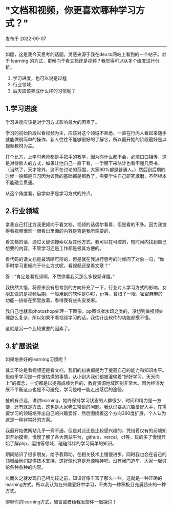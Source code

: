 # "文档和视频，你更喜欢哪种学习方式？"

发布于 2022-09-07 
  
---

如题，这是我今天思考的话题。灵感来源于我在dev.to网站上看到的一个帖子。对于 learning 的方式，更倾向于看文档还是视频？我觉得可以从多个维度进行分析。

1. 学习进度，也可以说是过程
2. 行业领域
3. 后天应该养成什么样的习惯呢？

## 1.学习进度

学习进度应该是对学习方式影响最大的因素了。

学习的初始阶段以看视频为主，应该对这个领域不熟悉，一直在行内人看起来随手就能做很简单的操作，新人往往不能够很好的了解它，所以最开始的阶段最好是以视频教材为主。

打个比方，上学时老师都是手把手的教学，因为你什么都不会，必须口口相传，这是对待新人的方式，如果让他自己一直干看，一学期下来估计也看不懂几页书。（当然了，天才除外，这不在讨论的范围，大家90%都是普通人。）然后到后期的时候一般都是自习因为该教的基础都是都教了，需要学生自己研究琢磨，不然根本不能融会贯通。

从这个角度看，自学似乎是学习方式的终点。



## 2.行业领域

拿我自己打比方我更倾向于看文档，视频的话偶尔看看，但是看的不多。因为我觉得看视频很难一眼看出里面的内容是否是我所需要的，

看文档的话，通过关键词搜索以及其他方式，我可以在可控的，短时间内找到自己想要的内容，不管学习还是工作都是极其方便的。

看代码的话文档是最清晰可辨的，但是就在我进行思考的时候问了对象一句，“你平时学习更倾向于什么方式呢，看视频还是看文章？”

答：“肯定是看视频啊，不然你看我买那么多视频课程。”

我恍然大悟，将原来没有思考到的方向补充了一下，行业对人学习方式的影响，女朋友做的是视频后期，一般用到的软件是C4D，pr等，曾扫了一眼，密密麻麻的功能一排排在那里放着，看得我有些头皮发麻。

我自己也就拿photoshop处理一下图像，pp图或者水印之类的，没想到做视频处理那么复杂，所以如果不看视频学习的话，我估计连软件的功能都摸不懂。

这就是另一个比较重要的因素了。



## 3.扩展说说

如果培养好的learning习惯呢？

其实不论是看视频还是看文档，我们的初衷都是为了提高自己的能力和知识水平。但似乎学习是一件很枯燥的事情，从小到大我们都被灌输着“好好学习，天天向上”的概念，一切都是以提高成绩为目的，教育资源地域区别非常大。因为经济发展不平衡这点也是不可避免，学习是唯一能走出落后的途径。

扯的有点远，讲讲learning，始终保持学习状态的人群很少，时间和精力是一方便，还有就是方法，这也是大家老生常谈的问题。我认识要从兴趣爱好入手，在需要学习的领域培养出自己的兴趣爱好，然后围绕着这个方向360度扩展，个人认为这是一种非常好的方案。

我最开始做网站几乎一窍不通，但是对此还是比较感兴趣的，凭借着仅有的前端知识开始摸索，慢慢了解了各大网站平台，github，vercel，cf等，玩的多了慢慢开始了解php，运维等领域，磕磕绊绊的学习简单的知识。

期间结识了很多朋友，给予我帮助，在相关技术上慢慢进步。同时我也会在自己的领域给他们提供技术支持，这好像也算是开源精神吧，没有闭门造车，大家一起讨论各种各种的内容。

久而久之就发现自己相比较之前，知识好像丰富了那么一些，这就是一种正确的learning方式。所以我认为在兴趣爱好中学习，不失为一种积极且充满劲头的一种方式。

聊聊你的learning方式，留言或者给我发邮件一起探讨！
